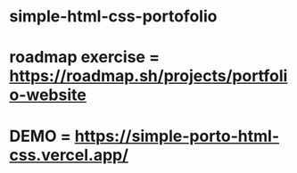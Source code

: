 # simple-html-css-portofolio

# roadmap exercise = https://roadmap.sh/projects/portfolio-website
# DEMO = https://simple-porto-html-css.vercel.app/
